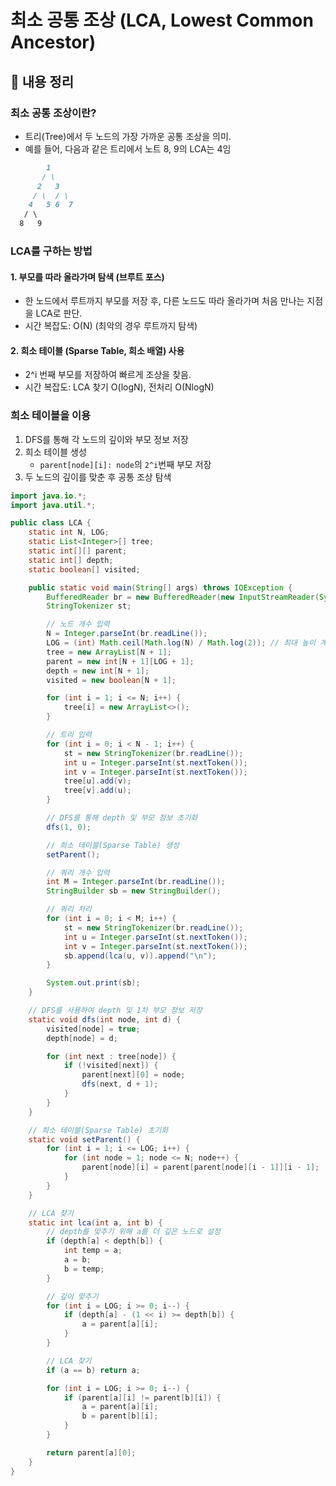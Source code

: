 # 최소 공통 조상 (LCA, Lowest Common Ancestor)

## 📌 내용 정리

### 최소 공통 조상이란?
- 트리(Tree)에서 두 노드의 가장 가까운 공통 조상을 의미.
- 예를 들어, 다음과 같은 트리에서 노트 8, 9의 LCA는 4임

```markdown
        1
       / \
      2   3
     / \  / \
    4   5 6  7
   / \      
  8   9      
```

### LCA를 구하는 방법

#### 1. 부모를 따라 올라가며 탐색 (브루트 포스)
- 한 노드에서 루트까지 부모를 저장 후, 다른 노드도 따라 올라가며 처음 만나는 지점을 LCA로 판단.
- 시간 복잡도: O(N) (최악의 경우 루트까지 탐색)

#### 2. 희소 테이블 (Sparse Table, 희소 배열) 사용
- 2^i 번째 부모를 저장하여 빠르게 조상을 찾음.
- 시간 복잡도: LCA 찾기 O(logN), 전처리 O(NlogN)

### 희소 테이블을 이용
1. DFS를 통해 각 노드의 깊이와 부모 정보 저장
2. 희소 테이블 생성
    - `parent[node][i]: node`의 `2^i`번째 부모 저장
3. 두 노드의 깊이를 맞춘 후 공통 조상 탐색

```java
import java.io.*;
import java.util.*;

public class LCA {
    static int N, LOG;
    static List<Integer>[] tree;
    static int[][] parent;
    static int[] depth;
    static boolean[] visited;

    public static void main(String[] args) throws IOException {
        BufferedReader br = new BufferedReader(new InputStreamReader(System.in));
        StringTokenizer st;

        // 노드 개수 입력
        N = Integer.parseInt(br.readLine());
        LOG = (int) Math.ceil(Math.log(N) / Math.log(2)); // 최대 높이 계산
        tree = new ArrayList[N + 1];
        parent = new int[N + 1][LOG + 1];
        depth = new int[N + 1];
        visited = new boolean[N + 1];

        for (int i = 1; i <= N; i++) {
            tree[i] = new ArrayList<>();
        }

        // 트리 입력
        for (int i = 0; i < N - 1; i++) {
            st = new StringTokenizer(br.readLine());
            int u = Integer.parseInt(st.nextToken());
            int v = Integer.parseInt(st.nextToken());
            tree[u].add(v);
            tree[v].add(u);
        }

        // DFS를 통해 depth 및 부모 정보 초기화
        dfs(1, 0);

        // 희소 테이블(Sparse Table) 생성
        setParent();

        // 쿼리 개수 입력
        int M = Integer.parseInt(br.readLine());
        StringBuilder sb = new StringBuilder();

        // 쿼리 처리
        for (int i = 0; i < M; i++) {
            st = new StringTokenizer(br.readLine());
            int u = Integer.parseInt(st.nextToken());
            int v = Integer.parseInt(st.nextToken());
            sb.append(lca(u, v)).append("\n");
        }

        System.out.print(sb);
    }

    // DFS를 사용하여 depth 및 1차 부모 정보 저장
    static void dfs(int node, int d) {
        visited[node] = true;
        depth[node] = d;

        for (int next : tree[node]) {
            if (!visited[next]) {
                parent[next][0] = node;
                dfs(next, d + 1);
            }
        }
    }

    // 희소 테이블(Sparse Table) 초기화
    static void setParent() {
        for (int i = 1; i <= LOG; i++) {
            for (int node = 1; node <= N; node++) {
                parent[node][i] = parent[parent[node][i - 1]][i - 1];
            }
        }
    }

    // LCA 찾기
    static int lca(int a, int b) {
        // depth를 맞추기 위해 a를 더 깊은 노드로 설정
        if (depth[a] < depth[b]) {
            int temp = a;
            a = b;
            b = temp;
        }

        // 깊이 맞추기
        for (int i = LOG; i >= 0; i--) {
            if (depth[a] - (1 << i) >= depth[b]) {
                a = parent[a][i];
            }
        }

        // LCA 찾기
        if (a == b) return a;

        for (int i = LOG; i >= 0; i--) {
            if (parent[a][i] != parent[b][i]) {
                a = parent[a][i];
                b = parent[b][i];
            }
        }

        return parent[a][0];
    }
}
```